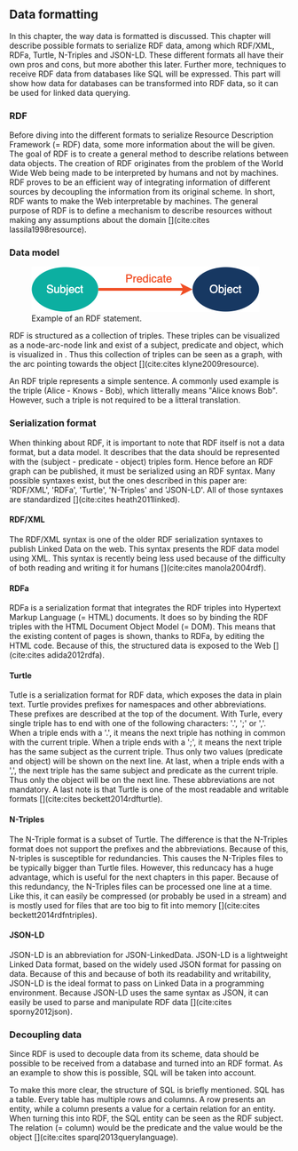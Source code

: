 ## Data formatting
In this chapter, the way data is formatted is discussed. This chapter will describe possible formats to serialize RDF data, among which RDF/XML, RDFa, Turtle, N-Triples and JSON-LD. These different formats all have their own pros and cons, but more abother this later. Further more, techniques to receive RDF data from databases like SQL will be expressed. This part will show how data for databases can be transformed into RDF data, so it can be used for linked data querying.

### RDF
Before diving into the different formats to serialize Resource Description Framework (= RDF) data, some more information about the  will be given. The goal of RDF is to create a general method to describe relations between data objects. The creation of RDF originates from the problem of the World Wide Web being made to be interpreted by humans and not by machines. RDF proves to be an efficient way of integrating information of different sources by decoupling the information from its original scheme. In short, RDF wants to make the Web interpretable by machines. The general purpose of RDF is to define a mechanism to describe resources without making any assumptions about the domain [](cite:cites lassila1998resource).

### Data model
<figure id="RDF">
<img src="images/spo.png" alt="[RDF statement]">
<figcaption markdown="block">
Example of an RDF statement.
</figcaption>
</figure>

RDF is structured as a collection of triples. These triples can be visualized as a node-arc-node link and exist of a subject, predicate and object, which is visualized in [](#RDF). Thus this collection of triples can be seen as a graph, with the arc pointing towards the object [](cite:cites klyne2009resource). 

An RDF triple represents a simple sentence. A commonly used example is the triple (Alice - Knows - Bob), which litterally means "Alice knows Bob". However, such a triple is not required to be a litteral translation. 

### Serialization format
When thinking about RDF, it is important to note that RDF itself is not a data format, but a data model. It describes that the data should be represented with the (subject - predicate - object) triples form. Hence before an RDF graph can be published, it must be serialized using an RDF syntax. Many possible syntaxes exist, but the ones described in this paper are: 'RDF/XML', 'RDFa', 'Turtle', 'N-Triples' and 'JSON-LD'. All of those syntaxes are standardized [](cite:cites heath2011linked). 

#### RDF/XML
The RDF/XML syntax is one of the older RDF serialization syntaxes to publish Linked Data on the web. This syntax presents the RDF data model using XML. This syntax is recently being less used because of the difficulty of both reading and writing it for humans [](cite:cites manola2004rdf).

#### RDFa
RDFa is a serialization format that integrates the RDF triples into Hypertext Markup Language (= HTML) documents. It does so by binding the RDF triples with the HTML Document Object Model (= DOM). This means that the existing content of pages is shown, thanks to RDFa, by editing the HTML code. Because of this, the structured data is exposed to the Web [](cite:cites adida2012rdfa).

#### Turtle
Tutle is a serialization format for RDF data, which exposes the data in plain text. Turtle provides prefixes for namespaces and other abbreviations. These prefixes are described at the top of the document. With Turle, every single triple has to end with one of the following characters: '.', ';' or ','. When a triple ends with a '.', it means the next triple has nothing in common with the current triple. When a triple ends with a ';', it means the next triple has the same subject as the current triple. Thus only two values (predicate and object) will be shown on the next line. At last, when a triple ends with a ',', the next triple has the same subject and predicate as the current triple. Thus only the object will be on the next line. These abbreviations are not mandatory. A last note is that Turtle is one of the most readable and writable formats [](cite:cites beckett2014rdfturtle).

#### N-Triples
The N-Triple format is a subset of Turtle. The difference is that the N-Triples format does not support the prefixes and the abbreviations. Because of this, N-triples is susceptible for redundancies. This causes the N-Triples files to be typically bigger than Turtle files. However, this reduncacy has a huge advantage, which is useful for the next chapters in this paper. Because of this redundancy, the N-Triples files can be processed one line at a time. Like this, it can easily be compressed (or probably be used in a stream) and is mostly used for files that are too big to fit into memory [](cite:cites beckett2014rdfntriples).

#### JSON-LD
JSON-LD is an abbreviation for JSON-LinkedData. JSON-LD is a lightweight Linked Data format, based on the widely used JSON format for passing on data. Because of this and because of both its readability and writability, JSON-LD is the ideal format to pass on Linked Data in a programming environment. Because JSON-LD uses the same syntax as JSON, it can easily be used to parse and manipulate RDF data [](cite:cites sporny2012json).

### Decoupling data
Since RDF is used to decouple data from its scheme, data should be possible to be received from a database and turned into an RDF format. As an example to show this is possible, SQL will be taken into account. 

To make this more clear, the structure of SQL is briefly mentioned. SQL has a table. Every table has multiple rows and columns. A row presents an entity, while a column presents a value for a certain relation for an entity. When turning this into RDF, the SQL entity can be seen as the RDF subject. The relation (= column) would be the predicate and the value would be the object [](cite:cites sparql2013querylanguage). 
